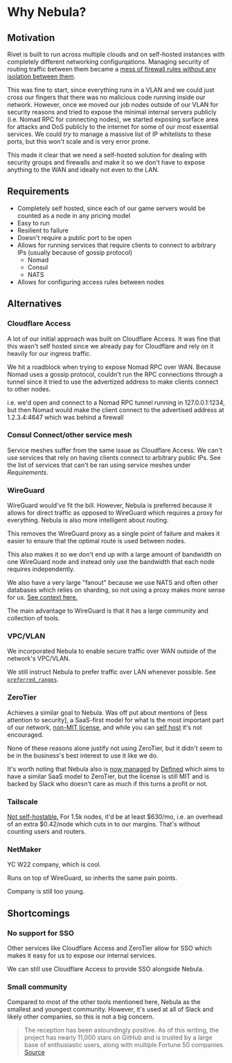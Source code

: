 # Why Nebula?

## Motivation

Rivet is built to run across multiple clouds and on self-hosted instances with completely different networking configurqations. Managing security of routing traffic between them became a [mess of firewall rules without any isolation between them](https://github.com/rivet-gg/backend/blob/nathan/saltstack/tf/infra/firewall_pools.tf).

This was fine to start, since everything runs in a VLAN and we could just cross our fingers that there was no malicious code running inside our network. However, once we moved our job nodes outside of our VLAN for security reasons and tried to expose the minimal internal servers publicly (i.e. Nomad RPC for connecting nodes), we started exposing surface area for attacks and DoS publicly to the internet for some of our most essential services. We could _try_ to manage a massive list of IP whitelists to these ports, but this won't scale and is very error prone.

This made it clear that we need a self-hosted solution for dealing with security groups and firewalls and make it so we don't have to expose anything to the WAN and ideally not even to the LAN.

## Requirements

-   Completely self hosted, since each of our game servers would be counted as a node in any pricing model
-   Easy to run
-   Resilient to failure
-   Doesn't require a public port to be open
-   Allows for running services that require clients to connect to arbitrary IPs (usually because of gossip protocol)
    -   Nomad
    -   Consul
    -   NATS
-   Allows for configuring access rules between nodes

## Alternatives

### Cloudflare Access

A lot of our initial approach was built on Cloudflare Access. It was fine that this wasn't self hosted since we already pay for Cloudflare and rely on it heavily for our ingress traffic.

We hit a roadblock when trying to expose Nomad RPC over WAN. Because Nomad uses a gossip protocol, couldn't run the RPC connections through a tunnel since it tried to use the advertized address to make clients connect to other nodes.

i.e. we'd open and connect to a Nomad RPC tunnel running in 127.0.0.1:1234, but then Nomad would make the client connect to the advertised address at 1.2.3.4:4647 which was behind a firewall

### Consul Connect/other service mesh

Service meshes suffer from the same issue as Cloudflare Access. We can't use services that rely on having clients connect to arbitrary public IPs. See the list of services that can't be ran using service meshes under _Requirements_.

### WireGuard

WireGuard would've fit the bill. However, Nebula is preferred because it allows for direct traffic as opposed to WireGuard which requires a proxy for everything. Nebula is also more intelligent about routing.

This removes the WireGuard proxy as a single point of failure and makes it easier to ensure that the optimal route is used between nodes.

This also makes it so we don't end up with a large amount of bandwidth on one WireGuard node and instead only use the bandwidth that each node requires independently.

We also have a very large "fanout" because we use NATS and often other databases which relies on sharding, so not using a proxy makes more sense for us. [See context here.](https://youtu.be/qy2cgqglt3o?t=1305)

The main advantage to WireGuard is that it has a large community and collection of tools.

### VPC/VLAN

We incorporated Nebula to enable secure traffic over WAN outside of the network's VPC/VLAN.

We still instruct Nebula to prefer traffic over LAN whenever possible. See [`preferred_ranges`](https://nebula.defined.net/docs/config/preferred-ranges/).

### ZeroTier

Achieves a similar goal to Nebula. Was off put about mentions of [less attention to security], a SaaS-first model for what is the most important part of our network, [non-MIT license](https://github.com/zerotier/ZeroTierOne/blob/master/LICENSE.txt), and while you can [self host](https://docs.zerotier.com/self-hosting/network-controllers/) it's not encouraged.

None of these reasons alone justify not using ZeroTier, but it didn't seem to be in the business's best interest to use it like we do.

It's worth noting that Nebula also is [now managed](https://www.defined.net/blog/open-for-business/) by [Defined](https://www.defined.net/) which aims to have a similar SaaS model to ZeroTier, but the license is still MIT and is backed by Slack who doesn't care as much if this turns a profit or not.

### Tailscale

[Not self-hostable.](https://tailscale.com/pricing/) For 1.5k nodes, it'd be at least $630/mo, i.e. an overhead of an extra $0.42/node which cuts in to our margins. That's without counting users and routers.

### NetMaker

YC W22 company, which is cool.

Runs on top of WireGuard, so inherits the same pain points.

Company is still too young.

## Shortcomings

### No support for SSO

Other services like Cloudflare Access and ZeroTier allow for SSO which makes it easy for us to expose our internal services.

We can still use Cloudflare Access to provide SSO alongside Nebula.

### Small community

Compared to most of the other tools mentioned here, Nebula as the smallest and youngest community. However, it's used at all of Slack and likely other companies, so this is not a big concern.

> The reception has been astoundingly positive. As of this writing, the project has nearly 11,000 stars on GitHub and is trusted by a large base of enthusiastic users, along with multiple Fortune 50 companies.
> [Source](https://www.defined.net/blog/open-for-business/#user-content-fn-0)
